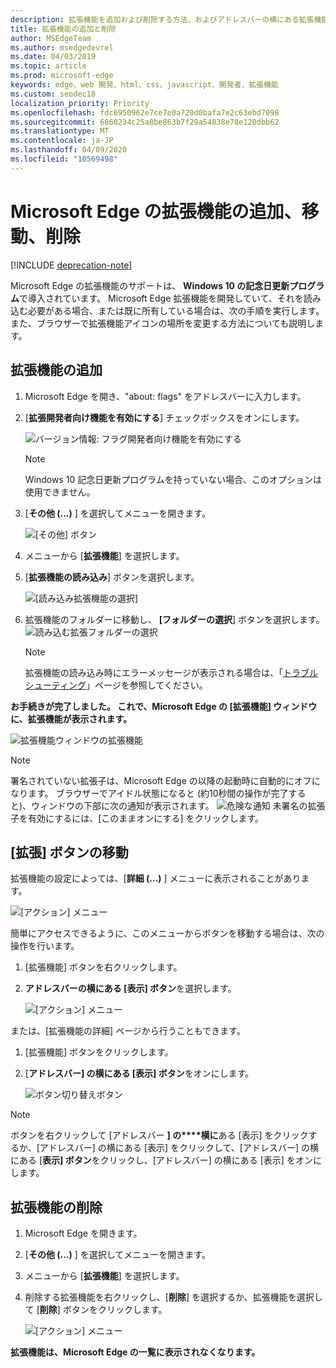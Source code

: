 ```yaml
---
description: 拡張機能を追加および削除する方法、およびアドレスバーの横にある拡張機能のボタンを移動する方法について説明します。
title: 拡張機能の追加と削除
author: MSEdgeTeam
ms.author: msedgedevrel
ms.date: 04/03/2019
ms.topic: article
ms.prod: microsoft-edge
keywords: edge、web 開発、html、css、javascript、開発者、拡張機能
ms.custom: seodec18
localization_priority: Priority
ms.openlocfilehash: fdc6950962e7ce7e0a720d0bafa7e2c63ebd7098
ms.sourcegitcommit: 6860234c25a8be863b7f29a54838e78e120dbb62
ms.translationtype: MT
ms.contentlocale: ja-JP
ms.lasthandoff: 04/09/2020
ms.locfileid: "10569498"
---
```

# Microsoft Edge の拡張機能の追加、移動、削除  

[!INCLUDE [deprecation-note](../includes/deprecation-note.md)]  

Microsoft Edge の拡張機能のサポートは、 **Windows 10 の記念日更新プログラム**で導入されています。 Microsoft Edge 拡張機能を開発していて、それを読み込む必要がある場合、または既に所有している場合は、次の手順を実行します。
また、ブラウザーで拡張機能アイコンの場所を変更する方法についても説明します。

## 拡張機能の追加

1. Microsoft Edge を開き、"about: flags" をアドレスバーに入力します。

2. [**拡張開発者向け機能を有効にする**] チェックボックスをオンにします。

   ![バージョン情報: フラグ開発者向け機能を有効にする](./../media/sideload-aboutflags.png)
   > [!NOTE]
   > Windows 10 記念日更新プログラムを持っていない場合、このオプションは使用できません。

3. [**その他 (...)** ] を選択してメニューを開きます。

   ![[その他] ボタン](./../media/morebutton.png)  

4. メニューから [**拡張機能**] を選択します。

5. [**拡張機能の読み込み**] ボタンを選択します。

   ![[読み込み拡張機能の選択]](./../media/sideload-load-extension.png)

6. 拡張機能のフォルダーに移動し、 **[フォルダーの選択**] ボタンを選択します。
   ![読み込む拡張フォルダーの選択](./../media/sideload-select-extension.png)
   > [!NOTE]
   > 拡張機能の読み込み時にエラーメッセージが表示される場合は、「[トラブルシューティング](./../troubleshooting.md)」ページを参照してください。


**お手続きが完了しました。 これで、Microsoft Edge の [拡張機能] ウィンドウに、拡張機能が表示されます。**

![拡張機能ウィンドウの拡張機能](./../media/sideload-extension-installed.png)

> [!NOTE]
> 署名されていない拡張子は、Microsoft Edge の以降の起動時に自動的にオフになります。 ブラウザーでアイドル状態になると (約10秒間の操作が完了すると)、ウィンドウの下部に次の通知が表示されます。 ![危険な通知 ](./../media/riskynotification.png) 未署名の拡張子を有効にするには、[このままオンにする] をクリックします。



## [拡張] ボタンの移動
拡張機能の設定によっては、[**詳細 (...)** ] メニューに表示されることがあります。

   ![[アクション] メニュー](./../media/browseraction.png)  


簡単にアクセスできるように、このメニューからボタンを移動する場合は、次の操作を行います。

1. [拡張機能] ボタンを右クリックします。

2. **アドレスバーの横にある [表示] ボタン**を選択します。

   ![[アクション] メニュー](./../media/browseraction_contextmenu.png)  

または、[拡張機能の詳細] ページから行うこともできます。

1. [拡張機能] ボタンをクリックします。
2. [**アドレスバー] の横にある [表示] ボタン**をオンにします。

   ![ボタン切り替えボタン](./../media/show-button-toggle.png)

> [!NOTE]
> ボタンを右クリックして [アドレスバー **] の****横に**ある [表示] をクリックするか、[アドレスバー] の横にある [表示] をクリックして、[アドレスバー] の横にある [**表示] ボタン**をクリックし、[アドレスバー] の横にある [表示] をオンにします。


## 拡張機能の削除

1. Microsoft Edge を開きます。

2. [**その他 (...)** ] を選択してメニューを開きます。

3. メニューから [**拡張機能**] を選択します。

4. 削除する拡張機能を右クリックし、[**削除**] を選択するか、拡張機能を選択して [**削除**] ボタンをクリックします。

   ![[アクション] メニュー](./../media/remove.png)  

**拡張機能は、Microsoft Edge の一覧に表示されなくなります。**

